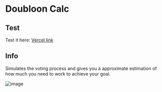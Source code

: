<h1>Doubloon Calc</h1>

## Test
Test it here: <a href="https://doublooncalc.vercel.app/">Vercel link</a>

## Info
Simulates the voting process and gives you a approximate estimation of how much you need to work to achieve your goal.

![image](https://github.com/user-attachments/assets/d7e3f9cf-bf6c-48fe-8159-60e8b6777812)
